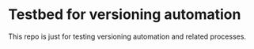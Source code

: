 # Testbed for versioning automation

This repo is just for testing versioning automation and related processes.

